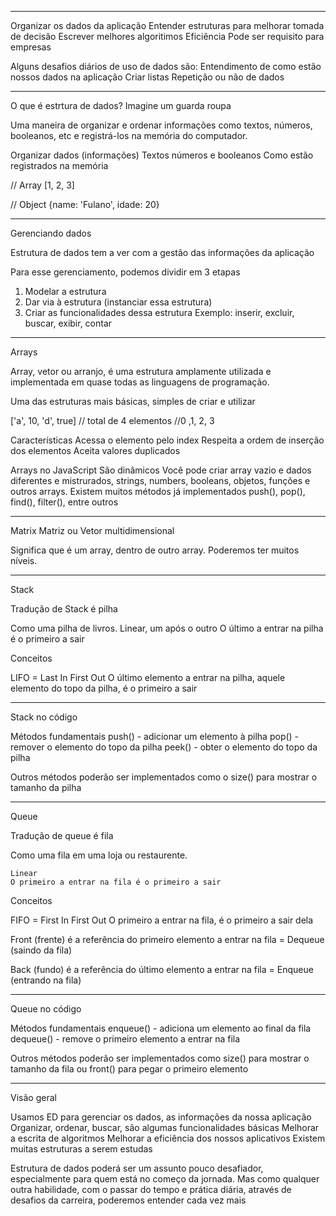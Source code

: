 ----------------------------------------------------------------

Organizar os dados da aplicação
Entender estruturas para melhorar tomada de decisão
Escrever melhores algoritimos
Eficiência
Pode ser requisito para empresas

Alguns desafios diários de uso de dados são:
Entendimento de como estão nossos dados na aplicação
Criar listas
Repetição ou não de dados

----------------------------------------------------------------

O que é estrtura de dados?
Imagine um guarda roupa

Uma maneira de organizar e ordenar informações como textos, números, booleanos, etc e registrá-los na memória do computador.

Organizar dados (informações)
    Textos números e booleanos
    Como estão registrados na memória

// Array
[1, 2, 3]

// Object
{name: 'Fulano', idade: 20}

----------------------------------------------------------------

Gerenciando dados

Estrutura de dados tem a ver com a gestão das informações da aplicação

Para esse gerenciamento, podemos dividir em 3 etapas
1. Modelar a estrutura
2. Dar via à estrutura (instanciar essa estrutura)
3. Criar as funcionalidades dessa estrutura
    Exemplo: inserir, excluir, buscar, exibir, contar

----------------------------------------------------------------

Arrays

Array, vetor ou arranjo, é uma estrutura amplamente utilizada e implementada em quase todas as linguagens de programação.

Uma das estruturas mais básicas, simples de criar e utilizar

['a', 10, 'd', true] // total de 4 elementos
//0 ,1, 2, 3

Características
Acessa o elemento pelo index
Respeita a ordem de inserção dos elementos
Aceita valores duplicados

Arrays no JavaScript
São dinâmicos
Você pode criar array vazio e dados diferentes e mistrurados, strings, numbers, booleans, objetos, funções e outros arrays.
Existem muitos métodos já implementados
    push(), pop(), find(), filter(), entre outros

----------------------------------------------------------------

Matrix
Matriz ou Vetor multidimensional

Significa que é um array, dentro de outro array.
Poderemos ter muitos níveis.

----------------------------------------------------------------

Stack

Tradução de Stack é pilha

Como uma pilha de livros.
    Linear, um após o outro
    O último a entrar na pilha é o primeiro a sair

Conceitos

LIFO = Last In First Out
    O último elemento a entrar na pilha, aquele elemento do topo da pilha, é o primeiro a sair

----------------------------------------------------------------

Stack no código

Métodos fundamentais
    push() - adicionar um elemento à pilha
    pop() - remover o elemento do topo da pilha
    peek() - obter o elemento do topo da pilha

Outros métodos poderão ser implementados como o size() para mostrar o tamanho da pilha

----------------------------------------------------------------

Queue

Tradução de queue é fila

Como uma fila em uma loja ou restaurente.

    Linear
    O primeiro a entrar na fila é o primeiro a sair

Conceitos

FIFO = First In First Out
    O primeiro a entrar na fila, é o primeiro a sair dela

Front (frente) é a referência do primeiro elemento a entrar na fila = Dequeue (saindo da fila)

Back (fundo) é a referência do último elemento a entrar na fila = Enqueue (entrando na fila)

----------------------------------------------------------------

Queue no código

Métodos fundamentais
    enqueue() - adiciona um elemento ao final da fila
    dequeue() - remove o primeiro elemento a entrar na fila

Outros métodos poderão ser implementados como size() para mostrar o tamanho da fila ou front() para pegar o primeiro elemento

----------------------------------------------------------------

Visão geral

Usamos ED para gerenciar os dados, as informações da nossa aplicação
Organizar, ordenar, buscar, são algumas funcionalidades básicas
Melhorar a escrita de algoritmos
Melhorar a eficiência dos nossos aplicativos
Existem muitas estruturas a serem estudas

Estrutura de dados poderá ser um assunto pouco desafiador, especialmente para quem está no começo da jornada. Mas como qualquer outra habilidade, com o passar do tempo e prática diária, através de desafios da carreira, poderemos entender cada vez mais